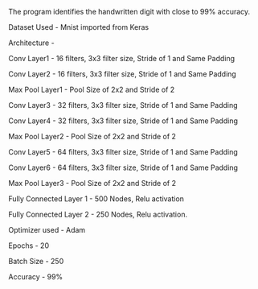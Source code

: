 The program identifies the handwritten digit with close to 99% accuracy.


Dataset Used - Mnist imported from Keras


Architecture - 

Conv Layer1 - 16 filters, 3x3 filter size, Stride of 1 and Same Padding 

Conv Layer2 - 16 filters, 3x3 filter size, Stride of 1 and Same Padding

Max Pool Layer1 - Pool Size of 2x2 and Stride of 2

Conv Layer3 - 32 filters, 3x3 filter size, Stride of 1 and Same Padding 

Conv Layer4 - 32 filters, 3x3 filter size, Stride of 1 and Same Padding

Max Pool Layer2 - Pool Size of 2x2 and Stride of 2

Conv Layer5 - 64 filters, 3x3 filter size, Stride of 1 and Same Padding 

Conv Layer6 - 64 filters, 3x3 filter size, Stride of 1 and Same Padding

Max Pool Layer3 - Pool Size of 2x2 and Stride of 2

Fully Connected Layer 1 - 500 Nodes, Relu activation

Fully Connected Layer 2 - 250 Nodes, Relu activation.


Optimizer used - Adam

Epochs - 20

Batch Size - 250

Accuracy - 99%
